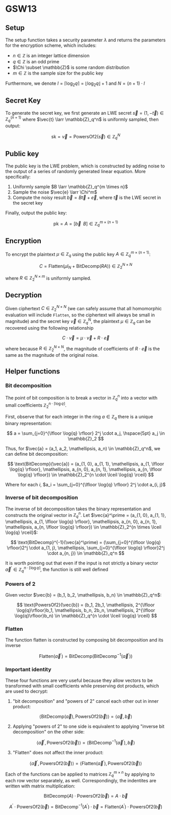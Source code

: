 # GSW13

## Setup
The setup function takes a security parameter $\lambda$ and returns the parameters for the encryption scheme, which includes:
- $n \in \mathbb{Z}$ is an integer lattice dimension
- $q \in \mathbb{Z}$ is an odd prime
- $\Chi \subset \mathbb{Z}$ is some random distribution
- $m \in \mathbb{Z}$ is the sample size for the public key

Furthermore, we denote $l = \lceil \log_2{q} \rceil = \lfloor \log_2{q}\rfloor + 1$ and $N = (n+1) \cdot l$

## Secret Key
To generate the secret key, we first generate an LWE secret $\vec{s} = (1, -\vec{t}) \in \mathbb{Z}_q^{(n+1)}$ where $\vec{t} \larr \mathbb{Z}_q^n$ is uniformly sampled, then output:

$$
\text{sk} = \vec{v} = \text{PowersOf2}(\vec{s}) \in \mathbb{Z}_q^N
$$

## Public key
The public key is the LWE problem, which is constructed by adding noise to the output of a series of randomly generated linear equation. More specifically:

1. Uniformly sample $B \larr \mathbb{Z}_q^{m \times n}$
2. Sample the noise $\vec{e} \larr \Chi^m$
3. Compute the noisy result $\vec{b} = B\vec{t} + \vec{e}$, where $\vec{t}$ is the LWE secret in the secret key

Finally, output the public key:

$$
\text{pk} = A = \lbrack \vec{b} \hspace{3pt} \hspace{3pt} B\rbrack \in \mathbb{Z}_q^{m \times (n+1)}
$$

## Encryption
To encrypt the plaintext $\mu \in \mathbb{Z}_q$ using the public key $A \in \mathbb{Z}_q^{m \times (n+1)}$:

$$
C = \text{Flatten}(\mu I_N + \text{BitDecomp}(RA)) \in \mathbb{Z}_2^{N \times N}
$$

where $R \in \mathbb{Z}_2^{N \times m}$ is uniformly sampled.

## Decryption
Given ciphertext $C \in \mathbb{Z}_2^{N \times N}$ (we can safely assume that all homomorphic evaluation will include `Flatten`, so the ciphertext will always be small in magnitude) and the secret key $\vec{v} \in \mathbb{Z}_q^N$, the plaintext $\mu \in \mathbb{Z}_q$ can be recovered using the following relationship

$$
C \cdot \vec{v} = \mu \cdot \vec{v} + R \cdot \vec{e}
$$

where because $R \in \mathbb{Z}_2^{N \times N}$, the magnitude of coefficients of $R \cdot \vec{e}$ is the same as the magnitude of the original noise.

## Helper functions
### Bit decomposition
The point of bit composition is to break a vector in $\mathbb{Z}_q^n$ into a vector with small coefficients $\mathbb{Z}_2^{n \cdot \lceil \log{q} \rceil}$. 

First, observe that for each integer in the ring $a \in \mathbb{Z}_q$ there is a unique binary representation:

$$
a = \sum_{j=0}^{\lfloor \log{q} \rfloor} 2^j \cdot a_j, \hspace{5pt} a_j \in \mathbb{Z}_2
$$

Thus, for $\vec{a} = (a_1, a_2, \mathellipsis, a_n) \in \mathbb{Z}_q^n$, we can define bit decomposition:

$$
\text{BitDecomp}(\vec{a}) = (a_{1, 0}, a_{1, 1}, \mathellipsis, a_{1, \lfloor \log{q} \rfloor}, \mathellipsis, a_{n, 0}, a_{n, 1}, \mathellipsis, a_{n, \lfloor \log{q} \rfloor}) \in \mathbb{Z}_2^{n \cdot \lceil \log{q} \rceil}
$$

Where for each $i$,  $a_i = \sum_{j=0}^{\lfloor \log{q} \rfloor} 2^j \cdot a_{i, j}$

### Inverse of bit decomposition
The inverse of bit decomposition takes the binary representation and constructs the original vector in $\mathbb{Z}_q^n$. Let $\vec{a}^\prime = (a_{1, 0}, a_{1, 1}, \mathellipsis, a_{1, \lfloor \log{q} \rfloor}, \mathellipsis, a_{n, 0}, a_{n, 1}, \mathellipsis, a_{n, \lfloor \log{q} \rfloor}) \in \mathbb{Z}_2^{n \times \lceil \log{q} \rceil}$:

$$
\text{BitDecomp}^{-1}(\vec{a}^\prime) = (\sum_{j=0}^{\lfloor \log{q} \rfloor}2^j \cdot a_{1, j}, \mathellipsis, \sum_{j=0}^{\lfloor \log{q} \rfloor}2^j \cdot a_{n, j}) \in \mathbb{Z}_q^n
$$

It is worth pointing out that even if the input is not strictly a binary vector $\vec{a}^\prime \in \mathbb{Z}_q^{n \cdot \lceil \log{q} \rceil}$, the function is still well defined

### Powers of 2
Given vector $\vec{b} = (b_1, b_2, \mathellipsis, b_n) \in \mathbb{Z}_q^n$:

$$
\text{PowersOf2}(\vec{b}) = (b_1, 2b_1, \mathellipsis, 2^{\lfloor \log{q}\rfloor}b_1, \mathellipsis, b_n, 2b_n, \mathellipsis, 2^{\lfloor \log{q}\rfloor}b_n) \in \mathbb{Z}_q^{n \cdot \lceil \log{q} \rceil}
$$

### Flatten
The function flatten is constructed by composing bit decomposition and its inverse

$$
\text{Flatten}(\vec{a}^\prime) = \text{BitDecomp}(\text{BitDecomp}^{-1}(\vec{a}^\prime))
$$

### Important identity
These four functions are very useful because they allow vectors to be transformed with small coefficients while preserving dot products, which are used to decrypt:

1. "bit decomposition" and "powers of 2" cancel each other out in inner product:

$$
\langle \text{BitDecomp}(\vec{a}), \text{PowersOf2}(\vec{b}) \rangle = \langle \vec{a}, \vec{b}\rangle
$$

2. Applying "powers of 2" to one side is equivalent to applying "inverse bit decomposition" on the other side:

$$
\langle \vec{a}^\prime, \text{PowersOf2}(\vec{b}) \rangle = \langle \text{BitDecomp}^{-1}(\vec{a}^\prime), \vec{b}\rangle
$$

3. "Flatten" does not affect the inner product:

$$
\langle \vec{a}^\prime, \text{PowersOf2}(\vec{b}) \rangle = \langle \text{Flatten}(\vec{a}^\prime), \text{PowersOf2}(\vec{b})\rangle
$$

Each of the functions can be applied to matrices $\mathbb{Z}_q^{m \times n}$ by applying to each row vector separately, as well. Correspondingly, the indentites are written with matrix multiplication:

$$
\text{BitDecomp}(A) \cdot \text{PowersOf2}(\vec{b}) = A \cdot \vec{b}
$$

$$
A^\prime \cdot \text{PowersOf2}(\vec{b}) = \text{BitDecomp}^{-1}(A^\prime) \cdot \vec{b} = \text{Flatten}(A^\prime) \cdot \text{PowersOf2}(\vec{b})
$$